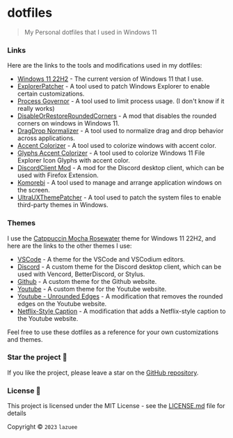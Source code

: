 # dotfiles

> My Personal dotfiles that I used in Windows 11

### Links

Here are the links to the tools and modifications used in my dotfiles:

-   [Windows 11 22H2](https://www.youtube.com/watch?v=S6PAFKohYn8) - The current version of Windows 11 that I use.
-   [ExplorerPatcher](https://github.com/valinet/ExplorerPatcher) - A tool used to patch Windows Explorer to enable certain customizations.
-   [Process Governor](https://github.com/lowleveldesign/process-governor) - A tool used to limit process usage. (I don't know if it really works)
-   [DisableOrRestoreRoundedCorners](https://github.com/valinet/Win11DisableRoundedCorners) - A mod that disables the rounded corners on windows in Windows 11.
-   [DragDrop Normalizer](https://github.com/krlvm/DragDropNormalizer) - A tool used to normalize drag and drop behavior across applications.
-   [Accent Colorizer](https://github.com/krlvm/AccentColorizer) - A tool used to colorize windows with accent color.
-   [Glyphs Accent Colorizer](https://github.com/krlvm/AccentColorizer-E11) - A tool used to colorize Windows 11 File Explorer Icon Glyphs with accent color.
-   [DiscordClient Mod](https://github.com/Vendicated/Vencord) - A mod for the Discord desktop client, which can be used with Firefox Extension.
-   [Komorebi](https://github.com/LGUG2Z/komorebi) - A tool used to manage and arrange application windows on the screen.
-   [UltraUXThemePatcher](https://mhoefs.eu/software_uxtheme.php) - A tool used to patch the system files to enable third-party themes in Windows.

### Themes

I use the [Catppuccin Mocha Rosewater](https://github.com/niivu/Windows-11-themes/tree/main/Catppuccin) theme for Windows 11 22H2, and here are the links to the other themes I use:

-   [VSCode](https://github.com/catppuccin/vscode) - A theme for the VSCode and VSCodium editors.
-   [Discord](https://raw.githack.com/lazuee/dotfiles/master/config/discord/lazuee.theme.css) - A custom theme for the Discord desktop client, which can be used with Vencord, BetterDiscord, or Stylus.
-   [Github](https://raw.githack.com/catppuccin/github/main/catppuccin.user.css) - A custom theme for the Github website.
-   [Youtube](https://raw.githack.com/catppuccin/youtube/main/src/catppuccin.user.css) - A custom theme for the Youtube website.
-   [Youtube - Unrounded Edges](https://cdn.jsdelivr.net/gh/33kk/uso-archive@flomaster/data/usercss/253787.user.css) - A modification that removes the rounded edges on the Youtube website.
-   [Netflix-Style Caption](https://cdn.jsdelivr.net/gh/33kk/uso-archive@flomaster/data/usercss/206563.user.css) - A modification that adds a Netflix-style caption to the Youtube website.

Feel free to use these dotfiles as a reference for your own customizations and themes.

### Star the project 🌟

If you like the project, please leave a star on the [GitHub repository](https://github.com/lazuee/dotfiles).

### License 🔑

This project is licensed under the MIT License - see the [LICENSE.md](LICENSE.md) file for details

Copyright © `2023` `lazuee`
